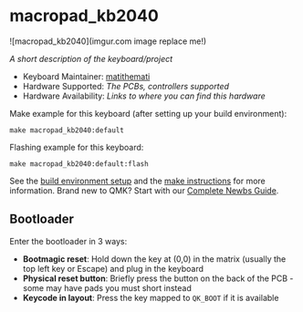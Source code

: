 # macropad_kb2040

![macropad_kb2040](imgur.com image replace me!)

*A short description of the keyboard/project*

* Keyboard Maintainer: [matithemati](https://github.com/matithemati)
* Hardware Supported: *The PCBs, controllers supported*
* Hardware Availability: *Links to where you can find this hardware*

Make example for this keyboard (after setting up your build environment):

    make macropad_kb2040:default

Flashing example for this keyboard:

    make macropad_kb2040:default:flash

See the [build environment setup](https://docs.qmk.fm/#/getting_started_build_tools) and the [make instructions](https://docs.qmk.fm/#/getting_started_make_guide) for more information. Brand new to QMK? Start with our [Complete Newbs Guide](https://docs.qmk.fm/#/newbs).

## Bootloader

Enter the bootloader in 3 ways:

* **Bootmagic reset**: Hold down the key at (0,0) in the matrix (usually the top left key or Escape) and plug in the keyboard
* **Physical reset button**: Briefly press the button on the back of the PCB - some may have pads you must short instead
* **Keycode in layout**: Press the key mapped to `QK_BOOT` if it is available
